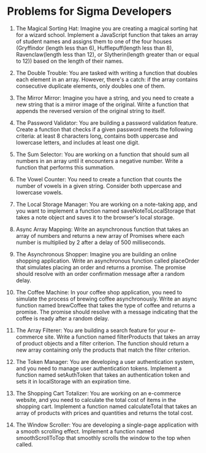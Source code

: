 # Problems for Sigma Developers

1. The Magical Sorting Hat:
   Imagine you are creating a magical sorting hat for a wizard school. Implement a JavaScript function that takes an array of student names and assigns them to one of the four houses (Gryffindor (length less than 6), Hufflepuff(length less than 8), Ravenclaw(length less than 12), or Slytherin(length greater than or equal to 12)) based on the length of their names.

2. The Double Trouble:
   You are tasked with writing a function that doubles each element in an array. However, there's a catch: if the array contains consecutive duplicate elements, only doubles one of them.

3. The Mirror Mirror:
   Imagine you have a string, and you need to create a new string that is a mirror image of the original. Write a function that appends the reversed version of the original string to itself.

4. The Password Validator:
   You are building a password validation feature. Create a function that checks if a given password meets the following criteria: at least 8 characters long, contains both uppercase and lowercase letters, and includes at least one digit.

5. The Sum Selector:
   You are working on a function that should sum all numbers in an array until it encounters a negative number. Write a function that performs this summation.

6. The Vowel Counter:
   You need to create a function that counts the number of vowels in a given string. Consider both uppercase and lowercase vowels.

7. The Local Storage Manager:
    You are working on a note-taking app, and you want to implement a function named saveNoteToLocalStorage that takes a note object and saves it to the browser's local storage.

8. Async Array Mapping:
   Write an asynchronous function that takes an array of numbers and returns a new array of Promises where each number is multiplied by 2 after a delay of 500 milliseconds.

9. The Asynchronous Shopper:
   Imagine you are building an online shopping application. Write an asynchronous function called placeOrder that simulates placing an order and returns a promise. The promise should resolve with an order confirmation message after a random delay.

10. The Coffee Machine:
    In your coffee shop application, you need to simulate the process of brewing coffee asynchronously. Write an async function named brewCoffee that takes the type of coffee and returns a promise. The promise should resolve with a message indicating that the coffee is ready after a random delay.

11. The Array Filterer:
    You are building a search feature for your e-commerce site. Write a function named filterProducts that takes an array of product objects and a filter criterion. The function should return a new array containing only the products that match the filter criterion.

12. The Token Manager:
    You are developing a user authentication system, and you need to manage user authentication tokens. Implement a function named setAuthToken that takes an authentication token and sets it in localStorage with an expiration time.

13. The Shopping Cart Totalizer:
    You are working on an e-commerce website, and you need to calculate the total cost of items in the shopping cart. Implement a function named calculateTotal that takes an array of products with prices and quantities and returns the total cost.

14. The Window Scroller:
    You are developing a single-page application with a smooth scrolling effect. Implement a function named smoothScrollToTop that smoothly scrolls the window to the top when called.
